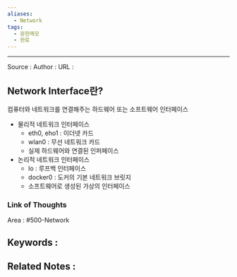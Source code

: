 ```yaml
---
aliases:
  - Network
tags:
  - 문헌메모
  - 완료
---
```



---


Source : 
Author : 
URL :

## Network Interface란?
컴퓨터와 네트워크를 연결해주는 하드웨어 또는 소프트웨어 인터페이스
- 물리적 네트워크 인터페이스
	- eth0, eho1 : 이더넷 카드
	- wlan0 : 무선 네트워크 카드
	- 실제 하드웨어와 연결된 인퍼페이스
- 논리적 네트워크 인터페이스
	- lo : 루프백 인터페이스
	- docker0 : 도커의 기본 네트워크 브릿지
	- 소프트웨어로 생성된 가상의 인터페이스

### Link of Thoughts
Area : #500-Network 

Keywords :
- 

Related Notes : 
- 
